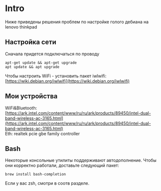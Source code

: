 # Intro

Ниже приведены решения проблем по настройке голого дебиана на lenovo thinkpad

## Настройка сети

Сначала придется подключаться по проводу

```
apt-get update && apt-get upgrade
apt update && apt upgrade
```

Чтобы настроить WiFi - установить пакет iwlwifi: [https://wiki.debian.org/iwlwifi](https://wiki.debian.org/iwlwifi)

## Мои устройства

WiFi\&Bluetooth: [https://ark.intel.com/content/www/ru/ru/ark/products/89450/intel-dual-band-wireless-ac-3165.html](https://ark.intel.com/content/www/ru/ru/ark/products/89450/intel-dual-band-wireless-ac-3165.html) \
Eth: realtek pcie gbe family controller

## Bash

Некоторые консольные утилиты поддерживают автодополнение. Чтобы они корректно работали, доставьте следующий пакет:

```
brew install bash-completion
```

Если у вас zsh, смотри в соотв разделе.


